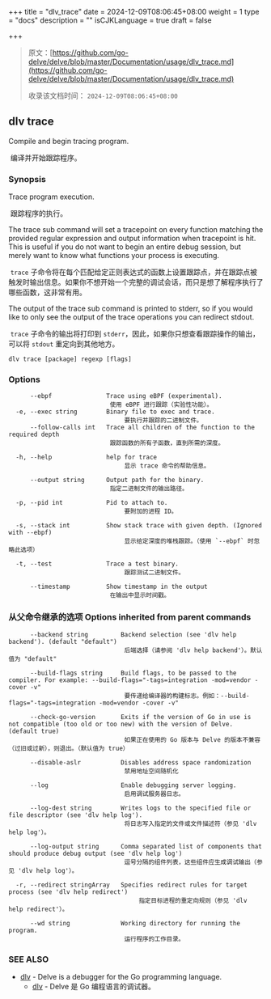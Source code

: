 +++
title = "dlv_trace"
date = 2024-12-09T08:06:45+08:00
weight = 1
type = "docs"
description = ""
isCJKLanguage = true
draft = false

+++

> 原文：[https://github.com/go-delve/delve/blob/master/Documentation/usage/dlv_trace.md](https://github.com/go-delve/delve/blob/master/Documentation/usage/dlv_trace.md)
>
> 收录该文档时间： `2024-12-09T08:06:45+08:00`

## dlv trace



Compile and begin tracing program.

​	编译并开始跟踪程序。

### Synopsis



Trace program execution.

​	跟踪程序的执行。

The trace sub command will set a tracepoint on every function matching the provided regular expression and output information when tracepoint is hit. This is useful if you do not want to begin an entire debug session, but merely want to know what functions your process is executing.

​	`trace` 子命令将在每个匹配给定正则表达式的函数上设置跟踪点，并在跟踪点被触发时输出信息。如果你不想开始一个完整的调试会话，而只是想了解程序执行了哪些函数，这非常有用。

The output of the trace sub command is printed to stderr, so if you would like to only see the output of the trace operations you can redirect stdout.

​	`trace` 子命令的输出将打印到 `stderr`，因此，如果你只想查看跟踪操作的输出，可以将 `stdout` 重定向到其他地方。

```
dlv trace [package] regexp [flags]
```



### Options



```
      --ebpf               Trace using eBPF (experimental).
      						使用 eBPF 进行跟踪（实验性功能）。
  -e, --exec string        Binary file to exec and trace.
  								要执行并跟踪的二进制文件。
      --follow-calls int   Trace all children of the function to the required depth
      						跟踪函数的所有子函数，直到所需的深度。
      						
  -h, --help               help for trace
  								显示 trace 命令的帮助信息。
  								
      --output string      Output path for the binary.
      						指定二进制文件的输出路径。
      						
  -p, --pid int            Pid to attach to.
  								要附加的进程 ID。
  								
  -s, --stack int          Show stack trace with given depth. (Ignored with --ebpf)
  								显示给定深度的堆栈跟踪。（使用 `--ebpf` 时忽略此选项）
  								
  -t, --test               Trace a test binary.
  								跟踪测试二进制文件。
  								
      --timestamp          Show timestamp in the output
      						在输出中显示时间戳。
```



### 从父命令继承的选项 Options inherited from parent commands



```
      --backend string         Backend selection (see 'dlv help backend'). (default "default")
      							后端选择（请参阅 'dlv help backend'）。默认值为 "default"
      							
      --build-flags string     Build flags, to be passed to the compiler. For example: --build-flags="-tags=integration -mod=vendor -cover -v"
      							要传递给编译器的构建标志。例如：--build-flags="-tags=integration -mod=vendor -cover -v"
      							
      --check-go-version       Exits if the version of Go in use is not compatible (too old or too new) with the version of Delve. (default true)
      							如果正在使用的 Go 版本与 Delve 的版本不兼容（过旧或过新），则退出。（默认值为 true）
      							
      --disable-aslr           Disables address space randomization
      							禁用地址空间随机化
      							
      --log                    Enable debugging server logging.
      							启用调试服务器日志。
      							
      --log-dest string        Writes logs to the specified file or file descriptor (see 'dlv help log').
      							将日志写入指定的文件或文件描述符（参见 'dlv help log'）。
      							
      --log-output string      Comma separated list of components that should produce debug output (see 'dlv help log')
      							逗号分隔的组件列表，这些组件应生成调试输出（参见 'dlv help log'）。
      							
  -r, --redirect stringArray   Specifies redirect rules for target process (see 'dlv help redirect')
  									指定目标进程的重定向规则（参见 'dlv help redirect'）。
  									
      --wd string              Working directory for running the program.
      							运行程序的工作目录。
```



### SEE ALSO



- [dlv](https://github.com/go-delve/delve/blob/master/Documentation/usage/dlv.md) - Delve is a debugger for the Go programming language.
  - [dlv](https://github.com/go-delve/delve/blob/master/Documentation/usage/dlv.md) - Delve 是 Go 编程语言的调试器。

